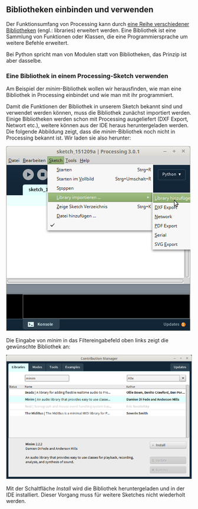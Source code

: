 ## Bibliotheken einbinden und verwenden

Der Funktionsumfang von Processing kann durch [eine Reihe verschiedener Bibliotheken](https://processing.org/reference/libraries/) (engl.: libraries) erweitert werden. Eine Bibliothek ist eine Sammlung von Funktionen oder Klassen, die eine Programmiersprache um weitere Befehle erweitert.

Bei Python spricht man von Modulen statt von Bibliotheken, das Prinzip ist aber dasselbe.

### Eine Bibliothek in einem Processing-Sketch verwenden

Am Beispiel der *minim*-Bibliothek wollen wir herausfinden, wie man eine Bibliothek in Processing einbindet und wie man mit ihr programmiert.

Damit die Funktionen der Bibliothek in unserem Sketch bekannt sind und verwendet werden können, muss die Bibliothek zunächst importiert werden. Einige Bibliotheken werden schon mit Processing ausgeliefert (DXF Export, Networt etc.), weitere können aus der IDE heraus heruntergeladen werden. Die folgende Abbildung zeigt, dass die *minim*-Bibliothek noch nicht in Processing bekannt ist. Wir laden sie also herunter:

![Library einbinden](../images/lib-library-hinzufuegen.png)

Die Eingabe von *minim* in das Filtereingabefeld oben links zeigt die gewünschte Bibliothek an:

![Libraries laden](../images/lib-libraries-laden.png)

Mit der Schaltfläche *Install* wird die Bibliothek heruntergeladen und in der IDE installiert. Dieser Vorgang muss für weitere Sketches nicht wiederholt werden.